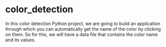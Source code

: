 # color_detection
In this color detection Python project, we are going to build an application through which you can automatically get the name of the color by clicking on them. So for this, we will have a data file that contains the color name and its values.
